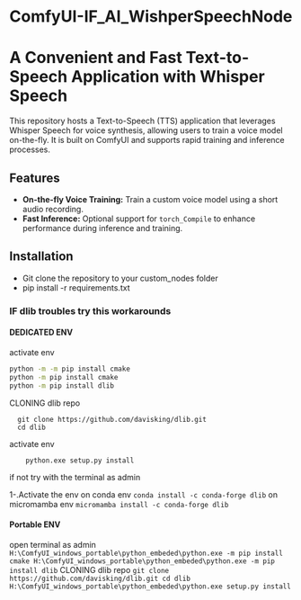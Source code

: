 # ComfyUI-IF_AI_WishperSpeechNode
# A Convenient and Fast Text-to-Speech Application with Whisper Speech

This repository hosts a Text-to-Speech (TTS) application that leverages Whisper Speech for voice synthesis, allowing users to train a voice model on-the-fly. It is built on ComfyUI and supports rapid training and inference processes.

## Features
- **On-the-fly Voice Training:** Train a custom voice model using a short audio recording.
- **Fast Inference:** Optional support for `torch_Compile` to enhance performance during inference and training.

## Installation
- Git clone the repository to your custom_nodes folder 
- pip install -r requirements.txt


### IF dlib troubles try this workarounds

#### DEDICATED ENV
activate env
  ```bash
  python -m -m pip install cmake
  python -m pip install cmake
  python -m pip install dlib
  
  ```
CLONING dlib repo
  ```
    git clone https://github.com/davisking/dlib.git
    cd dlib
  ```
  activate env
  ```
      python.exe setup.py install
  ```
if not try with the terminal as admin

1-.Activate the env
on conda env
`conda install -c conda-forge dlib`
on micromamba env
`micromamba install -c conda-forge dlib`

#### Portable ENV
  open terminal as admin
    ```
   H:\ComfyUI_windows_portable\python_embeded\python.exe -m pip install cmake
   H:\ComfyUI_windows_portable\python_embeded\python.exe -m pip install dlib
    ```
CLONING dlib repo
    ```
    git clone https://github.com/davisking/dlib.git
    cd dlib
    H:\ComfyUI_windows_portable\python_embeded\python.exe setup.py install
    ```






   


